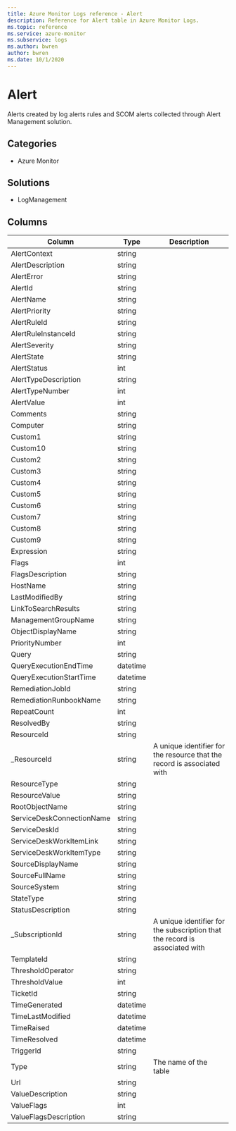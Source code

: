 ```yaml
---
title: Azure Monitor Logs reference - Alert
description: Reference for Alert table in Azure Monitor Logs.
ms.topic: reference
ms.service: azure-monitor
ms.subservice: logs
ms.author: bwren
author: bwren
ms.date: 10/1/2020
---
```


# Alert

 Alerts created by log alerts rules and SCOM alerts collected through Alert Management solution.

## Categories

- Azure Monitor
## Solutions

- LogManagement




## Columns

|Column|Type|Description|
|---|---|---|
|AlertContext|string||
|AlertDescription|string||
|AlertError|string||
|AlertId|string||
|AlertName|string||
|AlertPriority|string||
|AlertRuleId|string||
|AlertRuleInstanceId|string||
|AlertSeverity|string||
|AlertState|string||
|AlertStatus|int||
|AlertTypeDescription|string||
|AlertTypeNumber|int||
|AlertValue|int||
|Comments|string||
|Computer|string||
|Custom1|string||
|Custom10|string||
|Custom2|string||
|Custom3|string||
|Custom4|string||
|Custom5|string||
|Custom6|string||
|Custom7|string||
|Custom8|string||
|Custom9|string||
|Expression|string||
|Flags|int||
|FlagsDescription|string||
|HostName|string||
|LastModifiedBy|string||
|LinkToSearchResults|string||
|ManagementGroupName|string||
|ObjectDisplayName|string||
|PriorityNumber|int||
|Query|string||
|QueryExecutionEndTime|datetime||
|QueryExecutionStartTime|datetime||
|RemediationJobId|string||
|RemediationRunbookName|string||
|RepeatCount|int||
|ResolvedBy|string||
|ResourceId|string||
|_ResourceId|string|A unique identifier for the resource that the record is associated with|
|ResourceType|string||
|ResourceValue|string||
|RootObjectName|string||
|ServiceDeskConnectionName|string||
|ServiceDeskId|string||
|ServiceDeskWorkItemLink|string||
|ServiceDeskWorkItemType|string||
|SourceDisplayName|string||
|SourceFullName|string||
|SourceSystem|string||
|StateType|string||
|StatusDescription|string||
|_SubscriptionId|string|A unique identifier for the subscription that the record is associated with|
|TemplateId|string||
|ThresholdOperator|string||
|ThresholdValue|int||
|TicketId|string||
|TimeGenerated|datetime||
|TimeLastModified|datetime||
|TimeRaised|datetime||
|TimeResolved|datetime||
|TriggerId|string||
|Type|string|The name of the table|
|Url|string||
|ValueDescription|string||
|ValueFlags|int||
|ValueFlagsDescription|string||
